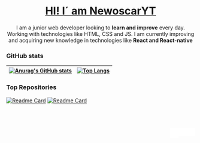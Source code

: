 <div align="center">
<a href="https://cosmoart.github.io">
  <h1> HI! I´ am NewoscarYT</h1>
  </a>
  <p>I am a junior web developer looking to <strong>learn and improve</strong> every day. Working
  with technologies like HTML, CSS and JS. I am currently improving and acquiring new knowledge in technologies like <strong>React and React-native</strong></p>
</div>

### GitHub stats

<div align="center">
  
| [![Anurag's GitHub stats](https://github-readme-stats.vercel.app/api?username=NewoscarYT&show_icons=true&theme=github_dark)](https://github.com/anuraghazra/github-readme-stats) | [![Top Langs](https://github-readme-stats.vercel.app/api/top-langs/?username=NewoscarYT&&show_icons=true&theme=github_dark&layout=compact)](https://github.com/anuraghazra/github-readme-stats) |
| ------------- | ------------- |
  
</div>

### Top Repositories
  [![Readme Card](https://github-readme-stats.vercel.app/api/pin/?username=newoscaryt&repo=FusionSecurity-Web)](https://github.com/newoscarYT/FusionSecurity-Web)
  [![Readme Card](https://github-readme-stats.vercel.app/api/pin/?username=newoscaryt&repo=Cambio-de-Theme)](https://github.com/newoscarYT/Cambio-de-Theme)
<div align="center">
  
  
</div>

<br />
<br />
<br />

<a href="https://www.instagram.com/oscar_serrano_clemente/">
  <img align="right" alt="Instagram" width="22px" src="https://github.com/cosmoart/cosmoart/blob/main/assets/instagram.svg" />
</a>
<a href="https://discord.com/users/739421873816993835">
  <img align="right" alt="Discord" width="22px" src="https://github.com/cosmoart/cosmoart/blob/main/assets/discord.svg" />
</a>
<a href="mailto:newoscaryt@gmail.com">
  <img align="right" alt="Mail" width="22px"  height="27px" src="https://github.com/cosmoart/cosmoart/blob/main/assets/gmail.svg" />
</a>
